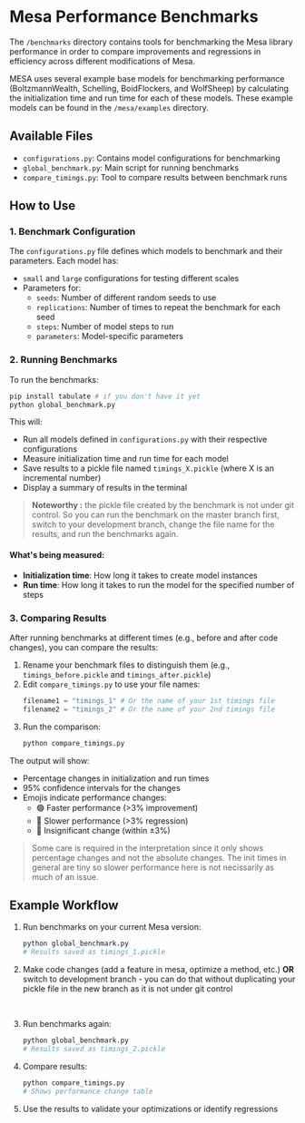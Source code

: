 # Mesa Performance Benchmarks

The `/benchmarks` directory contains tools for benchmarking the Mesa library performance in order to compare improvements and regressions  in efficiency across different modifications of Mesa.

MESA uses several example base models for benchmarking performance (BoltzmannWealth, Schelling, BoidFlockers, and WolfSheep) by calculating the initialization time and run time for each of these models. These example models can be found in the `/mesa/examples` directory.

## Available Files

- `configurations.py`: Contains model configurations for benchmarking
- `global_benchmark.py`: Main script for running benchmarks
- `compare_timings.py`: Tool to compare results between benchmark runs

## How to Use


### 1. Benchmark Configuration

The `configurations.py` file defines which models to benchmark and their parameters. Each model has:

- `small` and `large` configurations for testing different scales
- Parameters for:
  - `seeds`: Number of different random seeds to use
  - `replications`: Number of times to repeat the benchmark for each seed
  - `steps`: Number of model steps to run
  - `parameters`: Model-specific parameters

### 2. Running Benchmarks

To run the benchmarks:

```bash
pip install tabulate # if you don't have it yet
python global_benchmark.py
```

This will:
- Run all models defined in `configurations.py` with their respective configurations
- Measure initialization time and run time for each model
- Save results to a pickle file named `timings_X.pickle` (where X is an incremental number)
- Display a summary of results in the terminal


>**Noteworthy :** the pickle file created by the benchmark is not under git control. So you can run the benchmark on the master branch first, switch to your development branch, change the file name for the results, and run the benchmarks again.

#### What's being measured:

- **Initialization time**: How long it takes to create model instances
- **Run time**: How long it takes to run the model for the specified number of steps

### 3. Comparing Results

After running benchmarks at different times (e.g., before and after code changes), you can compare the results:

1. Rename your benchmark files to distinguish them (e.g., `timings_before.pickle` and `timings_after.pickle`)
2. Edit `compare_timings.py` to use your file names:
   ```python
   filename1 = "timings_1" # Or the name of your 1st timings file
   filename2 = "timings_2" # Or the name of your 2nd timings file
   ```
3. Run the comparison:
   ```bash
   python compare_timings.py
   ```

The output will show:
- Percentage changes in initialization and run times
- 95% confidence intervals for the changes
- Emojis indicate performance changes:
  - 🟢 Faster performance (>3% improvement)
  - 🔴 Slower performance (>3% regression)
  - 🔵 Insignificant change (within ±3%)

> Some care is required in the interpretation since it only shows percentage changes and not the absolute changes. The init times in general are tiny so slower performance here is not necissarily as much of an issue.


## Example Workflow

1. Run benchmarks on your current Mesa version:
   ```bash
   python global_benchmark.py
   # Results saved as timings_1.pickle
   ```

2. Make code changes (add a feature in mesa, optimize a method, etc.) **OR** switch to development branch - you can do that without duplicating your pickle file in the new branch as it is not under git control
<br/>


3. Run benchmarks again:
   ```bash
   python global_benchmark.py
   # Results saved as timings_2.pickle
   ```

4. Compare results:
   ```bash
   python compare_timings.py
   # Shows performance change table
   ```

5. Use the results to validate your optimizations or identify regressions